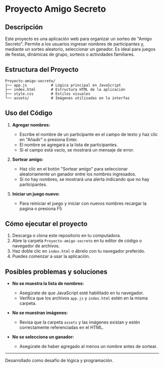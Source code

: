 # Proyecto Amigo Secreto

## Descripción
Este proyecto es una aplicación web para organizar un sorteo de "Amigo Secreto". Permite a los usuarios ingresar nombres de participantes y, mediante un sorteo aleatorio, seleccionar un ganador. Es ideal para juegos de fiestas, dinámicas de grupo, sorteos o actividades familiares.

## Estructura del Proyecto

```
Proyecto-amigo-secreto/
├── app.js           # Lógica principal en JavaScript
├── index.html       # Estructura HTML de la aplicación
├── style.css        # Estilos visuales
└── assets/          # Imágenes utilizadas en la interfaz
```

## Uso del Código

1. **Agregar nombres:**
   - Escribe el nombre de un participante en el campo de texto y haz clic en "Añadir" o presiona Enter.
   - El nombre se agregará a la lista de participantes.
   - Si el campo está vacío, se mostrará un mensaje de error.

2. **Sortear amigo:**
   - Haz clic en el botón "Sortear amigo" para seleccionar aleatoriamente un ganador entre los nombres ingresados.
   - Si no hay nombres, se mostrará una alerta indicando que no hay participantes.

3. **Iniciar un juego nuevo:**
    - Para reiniciar el juego y iniciar con nuevos nombres recargar la pagina o presiona F5

## Cómo ejecutar el proyecto

1. Descarga o clona este repositorio en tu computadora.
2. Abre la carpeta `Proyecto-amigo-secreto` en tu editor de código o navegador de archivos.
3. Haz doble clic en `index.html` o ábrelo con tu navegador preferido.
4. Puedes comenzar a usar la aplicación.

## Posibles problemas y soluciones

- **No se muestra la lista de nombres:**
  - Asegúrate de que JavaScript esté habilitado en tu navegador.
  - Verifica que los archivos `app.js` y `index.html` estén en la misma carpeta.

- **No se muestran imágenes:**
  - Revisa que la carpeta `assets` y las imágenes existan y estén correctamente referenciadas en el HTML.

- **No se selecciona un ganador:**
  - Asegúrate de haber agregado al menos un nombre antes de sortear.

---
Desarrollado como desafío de lógica y programación.
